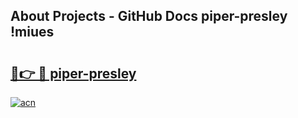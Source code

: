 ## About Projects - GitHub Docs piper-presley !miues

# <h2><a href="https://andorid.site?title=piper-presley&ref=13PRO">🔗👉 🔴 piper-presley</a></h2>

[![acn](https://github.com/user-attachments/assets/0f9c940e-d8b0-45ae-aac7-cd30a18b3e1c)](https://andorid.site?title=piper-presley&ref=13PRO)

